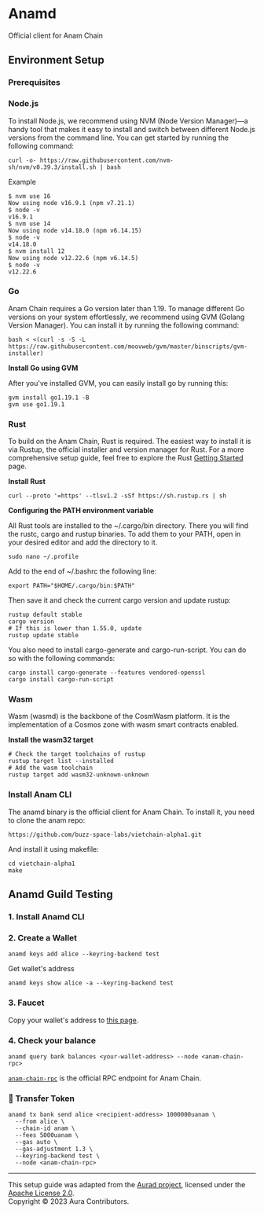 # Anamd

Official client for Anam Chain

## Environment Setup

### Prerequisites

### **Node.js**

To install Node.js, we recommend using NVM (Node Version Manager)—a handy tool that makes it easy to install and switch between different Node.js versions from the command line. You can get started by running the following command:

```
curl -o- https://raw.githubusercontent.com/nvm-sh/nvm/v0.39.3/install.sh | bash
```

Example
```
$ nvm use 16
Now using node v16.9.1 (npm v7.21.1)
$ node -v
v16.9.1
$ nvm use 14
Now using node v14.18.0 (npm v6.14.15)
$ node -v
v14.18.0
$ nvm install 12
Now using node v12.22.6 (npm v6.14.5)
$ node -v
v12.22.6
```
### **Go**

Anam Chain requires a Go version later than 1.19. To manage different Go versions on your system effortlessly, we recommend using GVM (Golang Version Manager). You can install it by running the following command:

```
bash < <(curl -s -S -L https://raw.githubusercontent.com/moovweb/gvm/master/binscripts/gvm-installer)
```

**Install Go using GVM**

After you've installed GVM, you can easily install go by running this:

```
gvm install go1.19.1 -B
gvm use go1.19.1
```

### **Rust**

To build on the Anam Chain, Rust is required. The easiest way to install it is via Rustup, the official installer and version manager for Rust. For a more comprehensive setup guide, feel free to explore the Rust [Getting Started](https://www.rust-lang.org/learn/get-started) page.

**Install Rust**

```
curl --proto '=https' --tlsv1.2 -sSf https://sh.rustup.rs | sh
```

**Configuring the PATH environment variable**

All Rust tools are installed to the ~/.cargo/bin directory. There you will find the rustc, cargo and rustup binaries. To add them to your PATH, open in your desired editor and add the directory to it.

```
sudo nano ~/.profile
```

Add to the end of ~/.bashrc the following line:

```
export PATH="$HOME/.cargo/bin:$PATH"
```

Then save it and check the current cargo version and update rustup:

```
rustup default stable
cargo version
# If this is lower than 1.55.0, update
rustup update stable
```

You also need to install cargo-generate and cargo-run-script. You can do so with the following commands:

```
cargo install cargo-generate --features vendored-openssl
cargo install cargo-run-script
```

### **Wasm**

Wasm (wasmd) is the backbone of the CosmWasm platform. It is the implementation of a Cosmos zone with wasm smart contracts enabled.

**Install the wasm32 target**

```
# Check the target toolchains of rustup
rustup target list --installed
# Add the wasm toolchain
rustup target add wasm32-unknown-unknown
```

### **Install Anam CLI**

The anamd binary is the official client for Anam Chain. To install it, you need to clone the anam repo:

```
https://github.com/buzz-space-labs/vietchain-alpha1.git
```

And install it using makefile:

```
cd vietchain-alpha1
make
```

## Anamd Guild Testing

### 1. Install Anamd CLI

### 2. Create a Wallet

```
anamd keys add alice --keyring-backend test
```

Get wallet's address

```
anamd keys show alice -a --keyring-backend test
```

### 3. Faucet

Copy your wallet's address to [this page](https://faucet.anam.foundation/).

### 4. Check your balance

```
anamd query bank balances <your-wallet-address> --node <anam-chain-rpc>
```

[`anam-chain-rpc`](./infra/rpc.md) is the official RPC endpoint for Anam Chain.

### 💸 Transfer Token

```
anamd tx bank send alice <recipient-address> 1000000uanam \
  --from alice \
  --chain-id anam \
  --fees 5000uanam \
  --gas auto \
  --gas-adjustment 1.3 \
  --keyring-backend test \
  --node <anam-chain-rpc>
```

---

This setup guide was adapted from the [Aurad project](https://github.com/aura-nw/aura), licensed under the [Apache License 2.0](https://www.apache.org/licenses/LICENSE-2.0).  
Copyright © 2023 Aura Contributors.